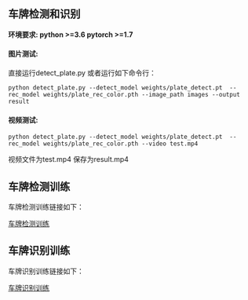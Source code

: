 ## 车牌检测和识别


**环境要求: python >=3.6  pytorch >=1.7**

#### **图片测试:**

直接运行detect_plate.py 或者运行如下命令行：

```
python detect_plate.py --detect_model weights/plate_detect.pt  --rec_model weights/plate_rec_color.pth --image_path images --output result
```

#### **视频测试:**
```
python detect_plate.py --detect_model weights/plate_detect.pt  --rec_model weights/plate_rec_color.pth --video test.mp4
```

视频文件为test.mp4  保存为result.mp4

## **车牌检测训练**

车牌检测训练链接如下：

[车牌检测训练](./readme/README.md)

## **车牌识别训练**

车牌识别训练链接如下：

[车牌识别训练](https://github.com/edgehook/license_plate_recognition.git)

